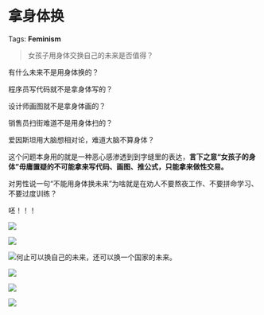 # 拿身体换

Tags: **Feminism**

> 女孩子用身体交换自己的未来是否值得？



有什么未来不是用身体换的？

程序员写代码就不是拿身体写的？

设计师画图就不是拿身体画的？

销售员扫街难道不是用身体扫的？

爱因斯坦用大脑想相对论，难道大脑不算身体？

这个问题本身用的就是一种恶心感渗透到到字缝里的表达，**言下之意“女孩子的身体”毋庸置疑的不可能拿来写代码、画图、推公式，只能拿来做性交易。**

对男性说一句“不能用身体换未来”为啥就是在劝人不要熬夜工作、不要拼命学习、不要过度训练？

呸！！！

![](https://picx.zhimg.com/50/v2-023ffce7f4ee93b550b595b9c94e6035_720w.jpg?source=1940ef5c)  


![](https://pic1.zhimg.com/50/v2-0dea09953121ff403e5e8ae5efafc7d3_720w.jpg?source=1940ef5c)  


![](https://picx.zhimg.com/50/v2-0df092f7421798a9bf8ba397e7bf1579_720w.jpg?source=1940ef5c)何止可以换自己的未来，还可以换一个国家的未来。

![](https://pic1.zhimg.com/50/v2-b66b245486a6324fb2ada5454340907a_720w.jpg?source=1940ef5c)  


![](https://pic1.zhimg.com/50/v2-4cc1fe95d2683645d8613ed8b51741b9_720w.jpg?source=1940ef5c)  


![](https://pic1.zhimg.com/50/v2-cda46aa8b57f0dc65a19ff8ad2f0ddd8_720w.jpg?source=1940ef5c)

